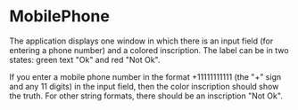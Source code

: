 # MobilePhone

The application displays one window in which there is an input field (for entering a phone number) and a colored inscription. The label can be in two states: green text "Ok" and red "Not Ok".

If you enter a mobile phone number in the format +11111111111 (the "+" sign and any 11 digits) in the input field, then the color inscription should show the truth. For other string formats, there should be an inscription "Not Ok".
